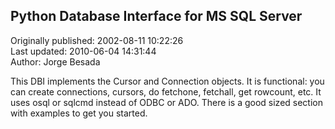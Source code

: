 ## Python Database Interface for MS SQL Server  
Originally published: 2002-08-11 10:22:26  
Last updated: 2010-06-04 14:31:44  
Author: Jorge Besada  
  
This DBI implements the Cursor and Connection objects. It is functional: you can create connections, cursors, do fetchone, fetchall, get rowcount, etc. It uses osql or sqlcmd instead of ODBC or ADO. There is a good sized section with examples to get you started. 